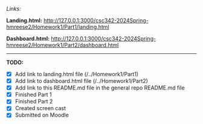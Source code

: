 *Links:*

**Landing.html:** http://127.0.0.1:3000/csc342-2024Spring-hmreese2/Homework1/Part1/landing.html

**Dashboard.html:** http://127.0.0.1:3000/csc342-2024Spring-hmreese2/Homework1/Part2/dashboard.html

----------------------------------------------
**TODO:** 

- [x] Add link to landing.html file (/../Homework1/Part1)
- [x] Add link to dashboard.html file (/../Homework1/Part2)
- [x] Add link to this README.md file in the general repo README.md file
- [x] Finished Part 1
- [x] Finished Part 2
- [x] Created screen cast
- [x] Submitted on Moodle
